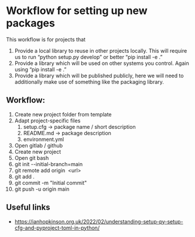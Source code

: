 # Workflow for setting up new packages

This workflow is for projects that
1.  Provide a local library to reuse in other projects locally. This will require us to run “python setup.py develop” or better “pip install -e .”
2.  Provide a library which will be used on other systems you control. Again using “pip install -e .”
3.  Provide a library which will be published publicly, here we will need to additionally make use of something like the packaging library.

## Workflow:

1. Create new project folder from template
2.  Adapt project-specific files
    1. setup.cfg -> package name / short description
    2. README.md -> package description
    3. environment.yml
3. Open gitlab / github
4. Create new project
5. Open git bash
6. git init --initial-branch=main
7. git remote add origin  \<url\>
8. git add .
9. git commit -m "Initial commit"
10. git push -u origin main

## Useful links

- https://ianhopkinson.org.uk/2022/02/understanding-setup-py-setup-cfg-and-pyproject-toml-in-python/
